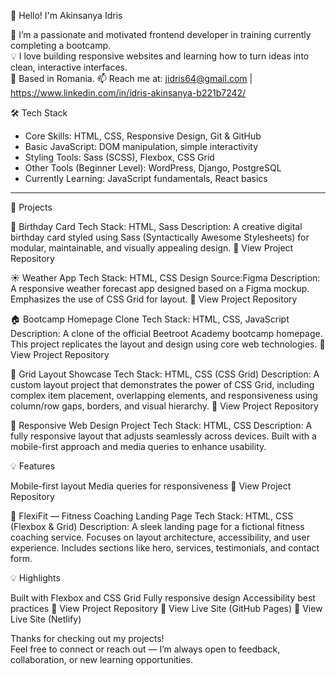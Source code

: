 👋 Hello! I'm Akinsanya Idris

🚀 I’m a passionate and motivated frontend developer in training currently completing a bootcamp.  
💡 I love building responsive websites and learning how to turn ideas into clean, interactive interfaces.  
📍 Based in Romania.
📫 Reach me at: jidris64@gmail.com | https://www.linkedin.com/in/idris-akinsanya-b221b7242/


 🛠️ Tech Stack

- Core Skills: HTML, CSS, Responsive Design, Git & GitHub
- Basic JavaScript: DOM manipulation, simple interactivity
- Styling Tools: Sass (SCSS), Flexbox, CSS Grid
- Other Tools (Beginner Level): WordPress, Django, PostgreSQL
- Currently Learning: JavaScript fundamentals, React basics


---

 📂 Projects

🎉 Birthday Card
Tech Stack: HTML, Sass
Description: A creative digital birthday card styled using Sass (Syntactically Awesome Stylesheets) for modular, maintainable, and visually appealing design.
🔗 View Project Repository

☀️ Weather App
Tech Stack: HTML, CSS
Design Source:Figma
Description: A responsive weather forecast app designed based on a Figma mockup. Emphasizes the use of CSS Grid for layout.
🔗 View Project Repository

🏠 Bootcamp Homepage Clone
Tech Stack: HTML, CSS, JavaScript
Description: A clone of the official Beetroot Academy bootcamp homepage. This project replicates the layout and design using core web technologies.
🔗 View Project Repository

🧱 Grid Layout Showcase
Tech Stack: HTML, CSS (CSS Grid)
Description: A custom layout project that demonstrates the power of CSS Grid, including complex item placement, overlapping elements, and responsiveness using column/row gaps, borders, and visual hierarchy.
🔗 View Project Repository

📱 Responsive Web Design Project
Tech Stack: HTML, CSS
Description: A fully responsive layout that adjusts seamlessly across devices. Built with a mobile-first approach and media queries to enhance usability.

💡 Features

Mobile-first layout
Media queries for responsiveness
🔗 View Project Repository

🎯 FlexiFit — Fitness Coaching Landing Page
Tech Stack: HTML, CSS (Flexbox & Grid)
Description: A sleek landing page for a fictional fitness coaching service. Focuses on layout architecture, accessibility, and user experience. Includes sections like hero, services, testimonials, and contact form.

💡 Highlights

Built with Flexbox and CSS Grid
Fully responsive design
Accessibility best practices
🔗 View Project Repository
🔗 View Live Site (GitHub Pages)
🔗 View Live Site (Netlify)

Thanks for checking out my projects!  
Feel free to connect or reach out — I’m always open to feedback, collaboration, or new learning opportunities.
